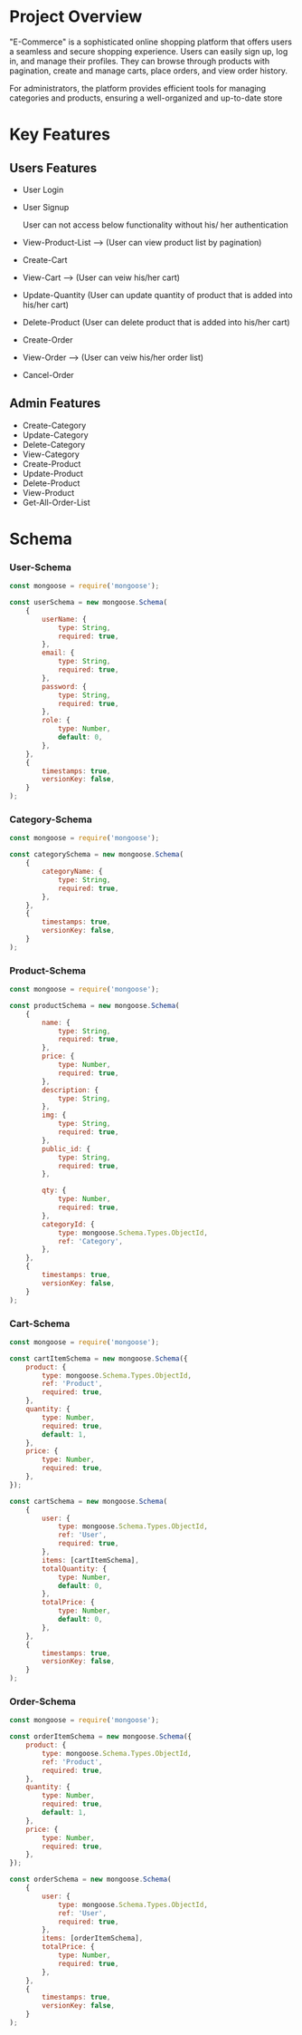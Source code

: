 # Project Overview

"E-Commerce" is a sophisticated online shopping platform that offers users a seamless and secure shopping experience. Users can easily sign up, log in, and manage their profiles. They can browse through products with pagination, create and manage carts, place orders, and view order history.

For administrators, the platform provides efficient tools for managing categories and products, ensuring a well-organized and up-to-date store

# Key Features

## Users Features

-   User Login
-   User Signup

    User can not access below functionality without his/ her authentication

-   View-Product-List --> (User can view product list by pagination)
-   Create-Cart
-   View-Cart --> (User can veiw his/her cart)
-   Update-Quantity (User can update quantity of product that is added into his/her cart)
-   Delete-Product (User can delete product that is added into his/her cart)
-   Create-Order
-   View-Order --> (User can veiw his/her order list)
-   Cancel-Order

## Admin Features

-   Create-Category
-   Update-Category
-   Delete-Category
-   View-Category
-   Create-Product
-   Update-Product
-   Delete-Product
-   View-Product
-   Get-All-Order-List

# Schema

### User-Schema

```js
const mongoose = require('mongoose');

const userSchema = new mongoose.Schema(
	{
		userName: {
			type: String,
			required: true,
		},
		email: {
			type: String,
			required: true,
		},
		password: {
			type: String,
			required: true,
		},
		role: {
			type: Number,
			default: 0,
		},
	},
	{
		timestamps: true,
		versionKey: false,
	}
);
```

### Category-Schema

```js
const mongoose = require('mongoose');

const categorySchema = new mongoose.Schema(
	{
		categoryName: {
			type: String,
			required: true,
		},
	},
	{
		timestamps: true,
		versionKey: false,
	}
);
```

### Product-Schema

```js
const mongoose = require('mongoose');

const productSchema = new mongoose.Schema(
	{
		name: {
			type: String,
			required: true,
		},
		price: {
			type: Number,
			required: true,
		},
		description: {
			type: String,
		},
		img: {
			type: String,
			required: true,
		},
		public_id: {
			type: String,
			required: true,
		},

		qty: {
			type: Number,
			required: true,
		},
		categoryId: {
			type: mongoose.Schema.Types.ObjectId,
			ref: 'Category',
		},
	},
	{
		timestamps: true,
		versionKey: false,
	}
);
```

### Cart-Schema

```js
const mongoose = require('mongoose');

const cartItemSchema = new mongoose.Schema({
	product: {
		type: mongoose.Schema.Types.ObjectId,
		ref: 'Product',
		required: true,
	},
	quantity: {
		type: Number,
		required: true,
		default: 1,
	},
	price: {
		type: Number,
		required: true,
	},
});

const cartSchema = new mongoose.Schema(
	{
		user: {
			type: mongoose.Schema.Types.ObjectId,
			ref: 'User',
			required: true,
		},
		items: [cartItemSchema],
		totalQuantity: {
			type: Number,
			default: 0,
		},
		totalPrice: {
			type: Number,
			default: 0,
		},
	},
	{
		timestamps: true,
		versionKey: false,
	}
);
```

### Order-Schema

```js
const mongoose = require('mongoose');

const orderItemSchema = new mongoose.Schema({
	product: {
		type: mongoose.Schema.Types.ObjectId,
		ref: 'Product',
		required: true,
	},
	quantity: {
		type: Number,
		required: true,
		default: 1,
	},
	price: {
		type: Number,
		required: true,
	},
});

const orderSchema = new mongoose.Schema(
	{
		user: {
			type: mongoose.Schema.Types.ObjectId,
			ref: 'User',
			required: true,
		},
		items: [orderItemSchema],
		totalPrice: {
			type: Number,
			required: true,
		},
	},
	{
		timestamps: true,
		versionKey: false,
	}
);
```
